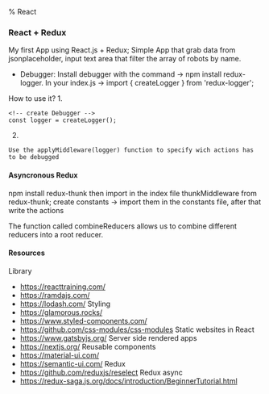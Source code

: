% React 

### React + Redux

My first App using React.js + Redux;
Simple App that grab data from jsonplaceholder, input text area that filter the array of robots by name. 

- Debugger: 
Install debugger with the command -> npm install redux-logger.
In your index.js -> import { createLogger } from 'redux-logger';

How to use it?
1. 
```
<!-- create Debugger -->
const logger = createLogger();
```
2.
```
Use the applyMiddleware(logger) function to specify wich actions has to be debugged
```

#### Asyncronous Redux 
npm install redux-thunk then import in the index file thunkMiddleware from redux-thunk;
create constants -> import them in the constants file, after that write the actions

The function called combineReducers allows us to combine different reducers into a root reducer.

#### Resources
Library
- https://reacttraining.com/
- https://ramdajs.com/
- https://lodash.com/
Styling
- https://glamorous.rocks/
- https://www.styled-components.com/
- https://github.com/css-modules/css-modules
Static websites in React
- https://www.gatsbyjs.org/
Server side rendered apps
- https://nextjs.org/
Reusable components
- https://material-ui.com/
- https://semantic-ui.com/
Redux
- https://github.com/reduxjs/reselect
Redux async
- https://redux-saga.js.org/docs/introduction/BeginnerTutorial.html

